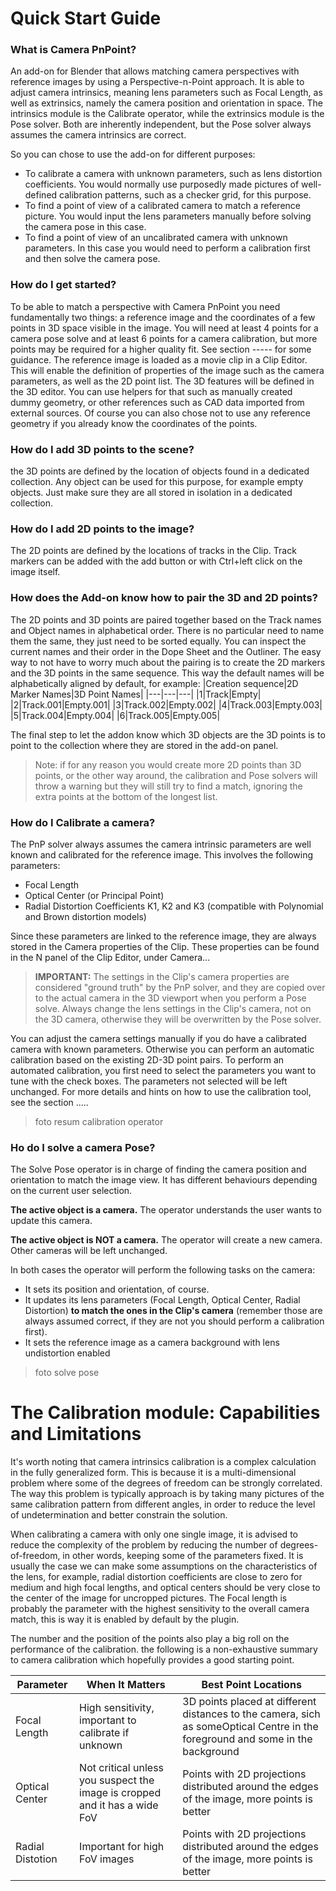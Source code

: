 # Quick Start Guide
### What is Camera PnPoint?
An add-on for Blender that allows matching camera perspectives with reference images by using a Perspective-n-Point approach. It is able to adjust camera intrinsics, meaning lens parameters such as Focal Length, as well as extrinsics, namely the camera position and orientation in space.
The intrinsics module is the Calibrate operator, while the extrinsics module is the Pose solver. Both are inherently independent, but the Pose solver always assumes the camera intrinsics are correct. 

So you can chose to use the add-on for different purposes:
- To calibrate a camera with unknown parameters, such as lens distortion coefficients. You would normally use purposedly made pictures of well-defined calibration patterns, such as a checker grid, for this purpose.
- To find a point of view of a calibrated camera to match a reference picture. You would input the lens parameters manually before solving the camera pose in this case.
- To find a point of view of an uncalibrated camera with unknown parameters. In this case you would need to perform a calibration first and then solve the camera pose.

### How do I get started?
To be able to match a perspective with Camera PnPoint you need fundamentally two things: a reference image and the coordinates of a few points in 3D space visible in the image. You will need at least 4 points for a camera pose solve and at least 6 points for a camera calibration, but more points may be required for a higher quality fit. See section ----- for some guidance.
The reference image is loaded as a movie clip in a Clip Editor. This will enable the definition of properties of the image such as the camera parameters, as well as the 2D point list.
The 3D features will be defined in the 3D editor. You can use helpers for that such as manually created dummy geometry, or other references such as CAD data imported from external sources. Of course you can also chose not to use any reference geometry if you already know the coordinates of the points.

### How do I add 3D points to the scene?
the 3D points are defined by the location of objects found in a dedicated collection. Any object can be used for this purpose, for example empty objects. Just make sure they are all stored in isolation in a dedicated collection.

### How do I add 2D points to the image?
The 2D points are defined by the locations of tracks in the Clip. Track markers can be added with the add button or with Ctrl+left click on the image itself. 

### How does the Add-on know how to pair the 3D and 2D points?
The 2D points and 3D points are paired together based on the Track names and Object names in alphabetical order. There is no particular need to name them the same, they just need to be sorted equally. You can inspect the current names and their order in the Dope Sheet and the Outliner.
The easy way to not have to worry much about the pairing is to create the 2D markers and the 3D points in the same sequence. This way the default names will be alphabetically aligned by default, for example:
|Creation sequence|2D Marker Names|3D Point Names|
|---|---|---|
|1|Track|Empty|
|2|Track.001|Empty.001|
|3|Track.002|Empty.002|
|4|Track.003|Empty.003|
|5|Track.004|Empty.004|
|6|Track.005|Empty.005|

The final step to let the addon know which 3D objects are the 3D points is to point to the collection where they are stored in the add-on panel. 
>Note: if for any reason you would create more 2D points than 3D points, or the other way around, the calibration and Pose solvers will throw a warning but they will still try to find a match, ignoring the extra points at the bottom of the longest list.

### How do I Calibrate a camera?
The PnP solver always assumes the camera intrinsic parameters are well known and calibrated for the reference image. This involves the following parameters:
- Focal Length
- Optical Center (or Principal Point)
- Radial Distortion Coefficients K1, K2 and K3 (compatible with Polynomial and Brown distortion models)

Since these parameters are linked to the reference image, they are always stored in the Camera properties of the Clip. These properties can be found in the N panel of the Clip Editor, under Camera...
>**IMPORTANT:** The settings in the Clip's camera properties are considered "ground truth" by the PnP solver, and they are copied over to the actual camera in the 3D viewport when you perform a Pose solve. Always change the lens settings in the Clip's camera, not on the 3D camera, otherwise they will be overwritten by the Pose solver.

You can adjust the camera settings manually if you do have a calibrated camera with known parameters. Otherwise you can perform an automatic calibration based on the existing 2D-3D point pairs. 
To perform an automated calibration, you first need to select the parameters you want to tune with the check boxes. The parameters not selected will be left unchanged. For more details and hints on how to use the calibration tool, see the section .....

>foto resum calibration operator

### Ho do I solve a camera Pose?
The Solve Pose operator is in charge of finding the camera position and orientation to match the image view. It has different behaviours depending on the current user selection.

**The active object is a camera.** The operator understands the user wants to update this camera.

**The active object is NOT a camera.** The operator will create a new camera. Other cameras will be left unchanged.

In both cases the operator will perform the following tasks on the camera:
- It sets its position and orientation, of course.
- It updates its lens parameters (Focal Length, Optical Center, Radial Distortion) **to match the ones in the Clip's camera**
(remember those are always assumed correct, if they are not you should perform a calibration first).
- It sets the reference image as a camera background with lens undistortion enabled

> foto solve pose

# The Calibration module: Capabilities and Limitations
It's worth noting that camera intrinsics calibration is a complex calculation in the fully generalized form. This is because it is a multi-dimensional problem where some of the degrees of freedom can be strongly correlated. The way this problem is typically approach is by taking many pictures of the same calibration pattern from different angles, in order to reduce the level of undetermination and better constrain the solution.

When calibrating a camera with only one single image, it is advised to reduce the complexity of the problem by reducing the number of degrees-of-freedom, in other words, keeping some of the parameters fixed. It is usually the case we can make some assumptions on the characteristics of the lens, for example, radial distortion coefficients are close to zero for medium and high focal lengths, and optical centers should be very close to the center of the image for uncropped pictures. The Focal length is probably the parameter with the highest sensitivity to the overall camera match, this is way it is enabled by default by the plugin.

The number and the position of the points also play a big roll on the performance of the calibration. the following is a non-exhaustive summary to camera calibration which hopefully provides a good starting point.

|Parameter|When It Matters|Best Point Locations|
|-|-|-|
|Focal Length|High sensitivity, important to calibrate if unknown|3D points placed at different distances to the camera, sich as someOptical Centre in the foreground and some in the background|
|Optical Center|Not critical unless you suspect the image is cropped and it has a wide FoV|Points with 2D projections distributed around the edges of the image, more points is better|
|Radial Distotion|Important for high FoV images|Points with 2D projections distributed around the edges of the image, more points is better|





